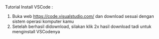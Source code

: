
Tutorial Install VSCode :
1. Buka web https://code.visualstudio.com/ dan download sesuai dengan sistem operasi komputer kamu
2. Setelah berhasil didownload, silakan klik 2x hasil download tadi untuk menginstall VSCodenya
